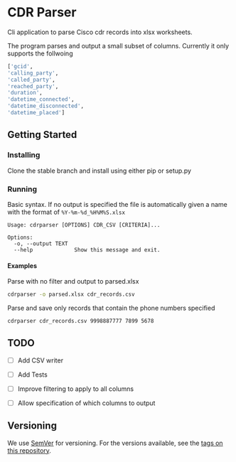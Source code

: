 # CDR Parser

Cli application to parse Cisco cdr records into xlsx worksheets.


The program parses and output a small subset of columns. Currently it only supports the follwoing

```python
['gcid',
'calling_party',
'called_party',
'reached_party',
'duration',
'datetime_connected',
'datetime_disconnected',
'datetime_placed']
```

## Getting Started

### Installing

Clone the stable branch and install using either pip or setup.py

### Running

Basic syntax. If no output is specified the file is automatically given a name with the format of `%Y-%m-%d_%H%M%S.xlsx`

```
Usage: cdrparser [OPTIONS] CDR_CSV [CRITERIA]...

Options:
  -o, --output TEXT
  --help             Show this message and exit.

```

#### Examples

Parse with no filter and output to parsed.xlsx

```bash
cdrparser -o parsed.xlsx cdr_records.csv
```

Parse and save only records that contain the phone numbers specified

```bash
cdrparser cdr_records.csv 9998887777 7899 5678

```

## TODO

* [ ] Add CSV writer
* [ ] Add Tests
* [ ] Improve filtering to apply to all columns
* [ ] Allow specification of which columns to output


## Versioning

We use [SemVer](http://semver.org/) for versioning. For the versions available, see the [tags on this repository](https://github.com/krasnyineko/CDR-Parser/tags).
